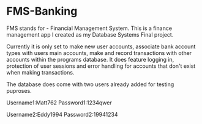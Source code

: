 # FMS-Banking
FMS stands for - Financial Management System. This is a finance management app 
I created as my Database Systems Final project.

Currently it is only set to make new user accounts, associate bank account 
types with users main accounts, make and record transactions with other accounts 
within the programs database. It does feature logging in, 
protection of user sessions and error handling for accounts that don't exist when
making transactions.

The database does come with two users already added for testing puproses.

Username1:Matt762
Password1:1234qwer

Username2:Eddy1994
Password2:19941234
